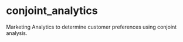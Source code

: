 # conjoint_analytics
Marketing Analytics to determine customer preferences using conjoint analysis.
